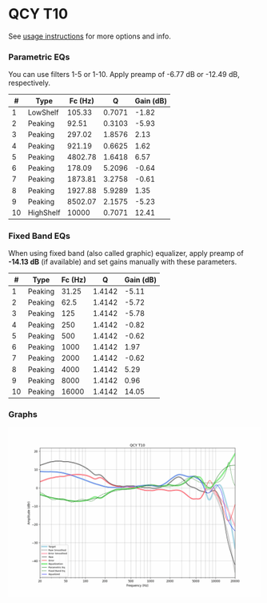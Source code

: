 # QCY T10
See [usage instructions](https://github.com/jaakkopasanen/AutoEq#usage) for more options and info.

### Parametric EQs
You can use filters 1-5 or 1-10. Apply preamp of -6.77 dB or -12.49 dB, respectively.

|   # | Type      |   Fc (Hz) |      Q |   Gain (dB) |
|-----|-----------|-----------|--------|-------------|
|   1 | LowShelf  |    105.33 | 0.7071 |       -1.82 |
|   2 | Peaking   |     92.51 | 0.3103 |       -5.93 |
|   3 | Peaking   |    297.02 | 1.8576 |        2.13 |
|   4 | Peaking   |    921.19 | 0.6625 |        1.62 |
|   5 | Peaking   |   4802.78 | 1.6418 |        6.57 |
|   6 | Peaking   |    178.09 | 5.2096 |       -0.64 |
|   7 | Peaking   |   1873.81 | 3.2758 |       -0.61 |
|   8 | Peaking   |   1927.88 | 5.9289 |        1.35 |
|   9 | Peaking   |   8502.07 | 2.1575 |       -5.23 |
|  10 | HighShelf |  10000    | 0.7071 |       12.41 |

### Fixed Band EQs
When using fixed band (also called graphic) equalizer, apply preamp of **-14.13 dB** (if available) and set gains manually with these parameters.

|   # | Type    |   Fc (Hz) |      Q |   Gain (dB) |
|-----|---------|-----------|--------|-------------|
|   1 | Peaking |     31.25 | 1.4142 |       -5.11 |
|   2 | Peaking |     62.5  | 1.4142 |       -5.72 |
|   3 | Peaking |    125    | 1.4142 |       -5.78 |
|   4 | Peaking |    250    | 1.4142 |       -0.82 |
|   5 | Peaking |    500    | 1.4142 |       -0.62 |
|   6 | Peaking |   1000    | 1.4142 |        1.97 |
|   7 | Peaking |   2000    | 1.4142 |       -0.62 |
|   8 | Peaking |   4000    | 1.4142 |        5.29 |
|   9 | Peaking |   8000    | 1.4142 |        0.96 |
|  10 | Peaking |  16000    | 1.4142 |       14.05 |

### Graphs
![](./QCY%20T10.png)
